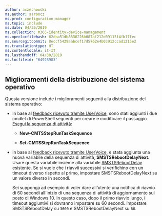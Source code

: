```yaml
---
author: aczechowski
ms.author: aaroncz
ms.prod: configuration-manager
ms.topic: include
ms.date: 04/26/2019
ms.collection: M365-identity-device-management
ms.openlocfilehash: 62dba51db8330226b687af212d09115f4fb17fec
ms.sourcegitcommit: 8eccf5429aabcef17d5762e4b03912ccad1215e2
ms.translationtype: HT
ms.contentlocale: it-IT
ms.lasthandoff: 04/30/2019
ms.locfileid: "64928983"
---
```

## <a name="bkmk_osd"></a> Miglioramenti della distribuzione del sistema operativo
<!--2839943,4447680-->

Questa versione include i miglioramenti seguenti alla distribuzione del sistema operativo:

- In base al [feedback ricevuto tramite UserVoice](http://configurationmanager.uservoice.com/forums/300492-ideas/suggestions/36448339-powershell-cmdlet-for-modifying-nested-task-sequen), sono stati aggiunti i due cmdlet di PowerShell seguenti per creare e modificare il passaggio [Esegui la sequenza di attività](/sccm/osd/understand/task-sequence-steps#child-task-sequence):  

    - **New-CMTSStepRunTaskSequence**

    - **Set-CMTSStepRunTaskSequence**

- In base al [feedback ricevuto tramite UserVoice](https://configurationmanager.uservoice.com/forums/300492-ideas/suggestions/19876177-upgrade-operating-system-task-should-be-able-to-us), è stata aggiunta una nuova variabile della sequenza di attività, **SMSTSRebootDelayNext**. Usare questa variabile insieme alla variabile [SMSTSRebootDelay](/sccm/osd/understand/task-sequence-variables#SMSTSRebootDelay) esistente. Se si vuole che i riavvii successivi si verifichino con un timeout diverso rispetto al primo, impostare SMSTSRebootDelayNext su un valore diverso in secondi.

    Sei supponga ad esempio di voler dare all'utente una notifica di riavvio di 60 secondi all'inizio di una sequenza di attività di aggiornamento sul posto di Windows 10. In questo caso, dopo il primo riavvio lungo, i timeout aggiuntivi si dovranno impostare su 60 secondi. Impostare SMSTSRebootDelay su `3600` e SMSTSRebootDelayNext su `60`.  
